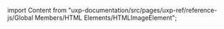 
import Content from "uxp-documentation/src/pages/uxp-ref/reference-js/Global Members/HTML Elements/HTMLImageElement";

<Content query="product=photoshop"/>
